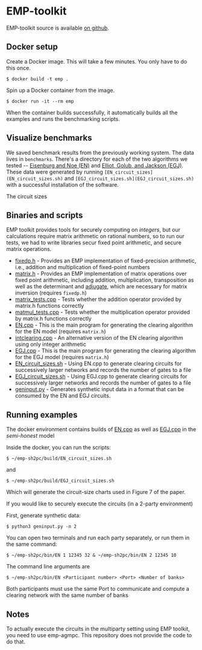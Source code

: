 # EMP-toolkit

EMP-toolkit source is available [on github](https://github.com/emp-toolkit).

## Docker setup

Create a Docker image. This will take a few minutes. You only have to do this once.

```
$ docker build -t emp .
```
Spin up a Docker container from the image. 
```
$ docker run -it --rm emp
```
When the container builds successfully, it automatically builds all the examples and runs the benchmarking scripts.

## Visualize benchmarks

We saved benchmark results from the previously working system. The data lives in `benchmarks`. There's a directory for each of the two algorithms we tested -- [Eisenburg and Noe (EN)](https://www.jstor.org/stable/2661572) and [Elliot, Golub, and Jackson (EGJ)](https://www.aeaweb.org/articles?id=10.1257/aer.104.10.3115). 
These data were generated by running `[EN_circuit_sizes](EN_circuit_sizes.sh)` and `[EGJ_circuit_sizes.sh](EGJ_circuit_sizes.sh)` with a successful installation of the software.

The circuit sizes 

## Binaries and scripts

EMP toolkit provides tools for securely computing on *integers*, but our calculations require matrix arithmetic on rational numbers, so to run our tests, we had to write libraries secur fixed point arithmetic, and secure matrix operations.

- [fixedp.h](source/fixedp.h) - Provides an EMP implementation of fixed-precision arithmetic, i.e., addition and multiplication of fixed-point numbers
- [matrix.h](source/matrix.h) - Provides an EMP implementation of matrix operations over fixed point arithmetic, including addition, multiplication, transposition as well as the determinant and [adjugate](https://en.wikipedia.org/wiki/Adjugate_matrix), which are necessary for matrix inversion (requires `fixedp.h`)
- [matrix_tests.cpp](source/matrix_tests.cpp) - Tests whether the addition operator provided by matrix.h functions correctly
- [matmul_tests.cpp](source/matmul_tests.cpp) - Tests whether the multiplication operator provided by matrix.h functions correctly
- [EN.cpp](source/EN.cpp) - This is the main program for generating the clearing algorithm for the EN model (requires `matrix.h`)
- [intclearing.cpp](source/intclearing.cpp) - An alternative version of the EN clearing algorithm using only integer arithmetic 
- [EGJ.cpp](source/EGJ.cpp) - This is the main program for generating the clearing algorithm for the EGJ model (requires `matrix.h`)
- [EN_circuit_sizes.sh](source/EN_circuit_sizes.sh) - Using EN.cpp to generate clearing circuits for successively larger networks and records the number of gates to a file
- [EGJ_circuit_sizes.sh](source/EGJ_circuit_sizes.sh) - Using EGJ.cpp to generate clearing circuits for successively larger networks and records the number of gates to a file
- [geninput.py](geninput.py) - Generates synthetic input data in a format that can be consumed by the EN and EGJ circuits.

## Running examples

The docker environment contains builds of [EN.cpp](source/EN.cpp) as well as [EGJ.cpp](source/EGJ.cpp) in the *semi-honest* model

Inside the docker, you can run the scripts:

```
$ ~/emp-sh2pc/build/EN_circuit_sizes.sh
```
and 
```
$ ~/emp-sh2pc/build/EGJ_circuit_sizes.sh
```
Which will generate the circuit-size charts used in Figure 7 of the paper.


If you would like to securely execute the circuits (in a 2-party environment)


First, generate synthetic data:
```
$ python3 geninput.py -n 2
```

You can open two terminals and run each party separately, or run them in the same command:
```
$ ~/emp-sh2pc/bin/EN 1 12345 32 & ~/emp-sh2pc/bin/EN 2 12345 10
```

The command line arguments are
```
$ ~/emp-sh2pc/bin/EN <Participant number> <Port> <Number of banks>
```

Both participants must use the same Port to communicate and compute a clearing network with the same number of banks

## Notes

To actually execute the circuits in the multiparty setting using EMP toolkit, you need to use emp-agmpc.  This repository does not provide the code to do that.
